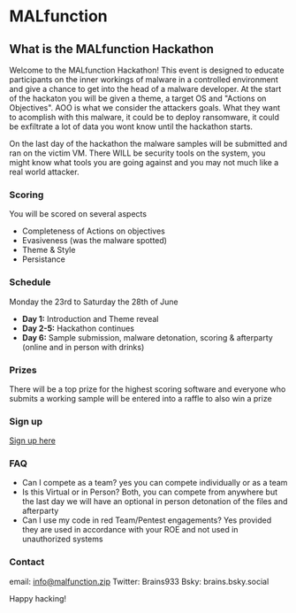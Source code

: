 # MALfunction


## What is the MALfunction Hackathon

Welcome to the MALfunction Hackathon! This event is designed to educate participants on the inner workings of malware in a controlled environment and give a chance to get into the head of a malware developer. At the start of the hackaton you will be given a theme, a target OS and "Actions on Objectives". AOO is what we consider the attackers goals. What they want to acomplish with this malware, it could be to deploy ransomware, it could be exfiltrate a lot of data you wont know until the hackathon starts.

On the last day of the hackathon the malware samples will be submitted and ran on the victim VM. There WILL be security tools on the system, you might know what tools you are going against and you may not much like a real world attacker. 


### Scoring
You will be scored on several aspects
- Completeness of Actions on objectives
- Evasiveness (was the malware spotted)
- Theme & Style
- Persistance 

### Schedule

Monday the 23rd to Saturday the 28th of June

- **Day 1:** Introduction and Theme reveal
- **Day 2-5:** Hackathon continues
- **Day 6:** Sample submission, malware detonation, scoring & afterparty (online and in person with drinks)

### Prizes

There will be a top prize for the highest scoring software and everyone who submits a working sample 
will be entered into a raffle to also win a prize
### Sign up
[Sign up here](https://forms.gle/t6Y4w9KnRxBZrWyp9)

### FAQ
- Can I compete as a team? yes you can compete individually or as a team
- Is this Virtual or in Person? Both, you can compete from anywhere but the last day we will have an optional in person detonation of the files and afterparty
- Can I use my code in red Team/Pentest engagements? Yes provided they are used in accordance with your ROE and not used in unauthorized systems

### Contact
email: info@malfunction.zip
Twitter: Brains933
Bsky: brains.bsky.social



Happy hacking!
